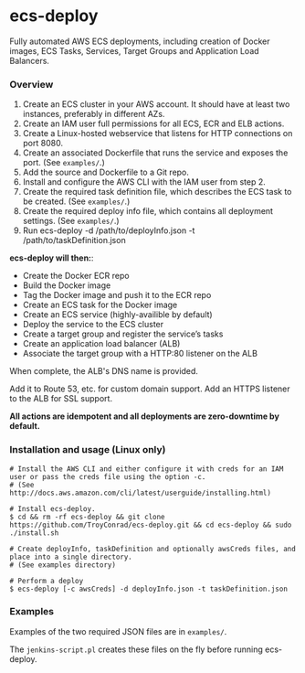 # ecs-deploy
Fully automated AWS ECS deployments, including creation of Docker images, ECS Tasks, Services, Target Groups and Application Load Balancers.

### Overview

1. Create an ECS cluster in your AWS account. It should have at least two instances, preferably in different AZs.
2. Create an IAM user full permissions for all ECS, ECR and ELB actions.
3. Create a Linux-hosted webservice that listens for HTTP connections on port 8080.
4. Create an associated Dockerfile that runs the service and exposes the port. (See `examples/`.)
5. Add the source and Dockerfile to a Git repo.
6. Install and configure the AWS CLI with the IAM user from step 2.
7. Create the required task definition file, which describes the ECS task to be created. (See `examples/`.)
8. Create the required deploy info file, which contains all deployment settings. (See `examples/`.)
9. Run ecs-deploy -d /path/to/deployInfo.json -t /path/to/taskDefinition.json

**ecs-deploy will then:**:
- Create the Docker ECR repo
- Build the Docker image
- Tag the Docker image and push it to the ECR repo
- Create an ECS task for the Docker image
- Create an ECS service (highly-availible by default)
- Deploy the service to the ECS cluster
- Create a target group and register the service’s tasks
- Create an application load balancer (ALB)
- Associate the target group with a HTTP:80 listener on the ALB

When complete, the ALB's DNS name is provided.

Add it to Route 53, etc. for custom domain support. Add an HTTPS listener to the ALB for SSL support.

**All actions are idempotent and all deployments are zero-downtime by default.**

### Installation and usage (Linux only)

```shell
# Install the AWS CLI and either configure it with creds for an IAM user or pass the creds file using the option -c.
# (See http://docs.aws.amazon.com/cli/latest/userguide/installing.html)

# Install ecs-deploy.
$ cd && rm -rf ecs-deploy && git clone https://github.com/TroyConrad/ecs-deploy.git && cd ecs-deploy && sudo ./install.sh

# Create deployInfo, taskDefinition and optionally awsCreds files, and place into a single directory.
# (See examples directory)

# Perform a deploy
$ ecs-deploy [-c awsCreds] -d deployInfo.json -t taskDefinition.json
```


### Examples

Examples of the two required JSON files are in `examples/`.

The `jenkins-script.pl` creates these files on the fly before running ecs-deploy.